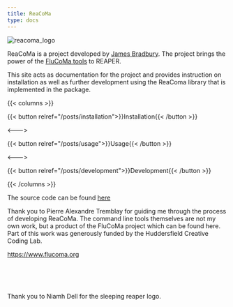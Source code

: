 ```yaml
---
title: ReaCoMa
type: docs
---
```


<img src="/img/logo_compressed.jpg" alt="reacoma_logo" class="center-image">

ReaCoMa is a project developed by [James Bradbury](https://jamesbradbury.xyz). The project brings the power of the [FluCoMa tools](https://www.flucoma.org) to REAPER. 

This site acts as documentation for the project and provides instruction on installation as well as further development using the ReaComa library that is implemented in the package.


{{< columns >}}

{{< button relref="/posts/installation">}}Installation{{< /button >}}

<--->

{{< button relref="/posts/usage">}}Usage{{< /button >}}

<--->

{{< button relref="/posts/development">}}Development{{< /button >}}

{{< /columns >}}

The source code can be found [here](https://github.com/jamesb93/reacoma)


Thank you to Pierre Alexandre Tremblay for guiding me through the process of developing ReaCoMa. The command line tools themselves are not my own work, but a product of the FluCoMa project which can be found here. Part of this work was generously funded by the Huddersfield Creative Coding Lab.

https://www.flucoma.org


<br><br><br>

<p class="thanks">Thank you to Niamh Dell for the sleeping reaper logo.</p>

